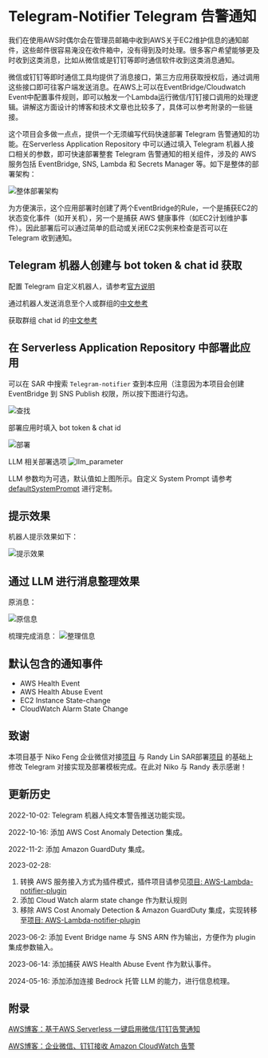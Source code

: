 # Telegram-Notifier Telegram 告警通知

我们在使用AWS时偶尔会在管理员邮箱中收到AWS关于EC2维护信息的通知邮件，这些邮件很容易淹没在收件箱中，没有得到及时处理。很多客户希望能够更及时收到这类消息，比如从微信或是钉钉等即时通信软件收到这类消息通知。

微信或钉钉等即时通信工具均提供了消息接口，第三方应用获取授权后，通过调用这些接口即可往客户端发送消息。在AWS上可以在EventBridge/Cloudwatch
Event中配置事件规则，即可以触发一个Lambda运行微信/钉钉接口调用的处理逻辑。讲解这方面设计的博客和技术文章也比较多了，具体可以参考附录的一些链接。

这个项目会多做一点点，提供一个无须编写代码快速部署 Telegram 告警通知的功能。在Serverless Application Repository 中可以通过填入 Telegram 机器人接口相关的参数，即可快速部署整套
Telegram 告警通知的相关组件，涉及的 AWS 服务包括 EventBridge, SNS, Lambda 和 Secrets Manager 等。如下是整体的部署架构：

![整体部署架构](images/architecture.png)

为方便演示，这个应用部署时创建了两个EventBridge的Rule，一个是捕获EC2的状态变化事件（如开关机），另一个是捕获 AWS 健康事件（如EC2计划维护事件）。因此部署后可以通过简单的启动或关闭EC2实例来检查是否可以在
Telegram 收到通知。

## Telegram 机器人创建与 bot token & chat id 获取

配置 Telegram 自定义机器人，请参考[官方说明](https://core.telegram.org/bots#3-how-do-i-create-a-bot)

通过机器人发送消息至个人或群组的[中文参考](https://zhuanlan.zhihu.com/p/146062288)

获取群组 chat id 的[中文参考](https://cloud.tencent.com/developer/article/1948136)

## 在 Serverless Application Repository 中部署此应用

可以在 SAR 中搜索 `Telegram-notifier` 查到本应用（注意因为本项目会创建 EventBridge 到 SNS Publish 权限，所以按下图进行勾选。

![查找](images/search_sar.png)

部署应用时填入 bot token & chat id

![部署](images/deployment.png)

LLM 相关部署选项
![llm_parameter](images/llm_parameter.png)

LLM 参数均为可选，默认值如上图所示。自定义 System Prompt 请参考 [defaultSystemPrompt](layer/python/claude.py) 进行定制。

## 提示效果

机器人提示效果如下：

![提示效果](images/notification.png)

## 通过 LLM 进行消息整理效果

原消息：

![原信息](images/origin_msg.png)

梳理完成消息：
![整理信息](images/sort_msg.png)

## 默认包含的通知事件
* AWS Health Event
* AWS Health Abuse Event
* EC2 Instance State-change
* CloudWatch Alarm State Change

## 致谢

本项目基于 Niko Feng 企业微信对接[项目](https://github.com/nikosheng/wechat-lambda-layer-sam) 与 Randy Lin
SAR部署[项目](https://github.com/linjungz/wechat-notifier.git) 的基础上修改 Telegram 对接实现及部署模板完成。在此对 Niko 与 Randy 表示感谢！

## 更新历史

2022-10-02:
Telegram 机器人纯文本警告推送功能实现。

2022-10-16:
添加 AWS Cost Anomaly Detection 集成。

2022-11-2:
添加 Amazon GuardDuty 集成。

2023-02-28:
1. 转换 AWS 服务接入方式为插件模式，插件项目请参见[项目: AWS-Lambda-notifier-plugin](https://github.com/Chris-wa-He/AWS-Lambda-notifier-plugin)
2. 添加 Cloud Watch alarm state change 作为默认规则
3. 移除 AWS Cost Anomaly Detection & Amazon GuardDuty 集成，实现转移至[项目: AWS-Lambda-notifier-plugin](https://github.com/Chris-wa-He/AWS-Lambda-notifier-plugin)

2023-06-2:
添加 Event Bridge name 与 SNS ARN 作为输出，方便作为 plugin 集成参数输入。 

2023-06-14:
添加捕获 AWS Health Abuse Event 作为默认事件。

2024-05-16:
添加添加连接 Bedrock 托管 LLM 的能力，进行信息梳理。

## 附录

[AWS博客：基于AWS Serverless 一键启用微信/钉钉告警通知
](https://aws.amazon.com/cn/blogs/china/enable-wechat-dingtalk-alarm-notification-with-one-click-based-on-aws-serverless/)

[AWS博客：企业微信、钉钉接收 Amazon CloudWatch 告警
](https://aws.amazon.com/cn/blogs/china/enterprise-wechat-and-dingtalk-receiving-amazon-cloudwatch-alarms/)